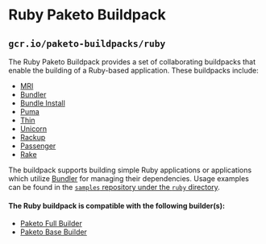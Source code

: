# Ruby Paketo Buildpack

## `gcr.io/paketo-buildpacks/ruby`

The Ruby Paketo Buildpack provides a set of collaborating buildpacks that
enable the building of a Ruby-based application. These buildpacks include:
- [MRI](https://github.com/paketo-community/mri)
- [Bundler](https://github.com/paketo-community/bundler)
- [Bundle Install](https://github.com/paketo-community/bundle-install)
- [Puma](https://github.com/paketo-community/puma/)
- [Thin](https://github.com/paketo-community/thin/)
- [Unicorn](https://github.com/paketo-community/unicorn/)
- [Rackup](https://github.com/paketo-community/rackup/)
- [Passenger](https://github.com/paketo-community/passenger/)
- [Rake](https://github.com/paketo-community/rake)

The buildpack supports building simple Ruby applications or applications which
utilize [Bundler](https://bundler.io/) for managing their dependencies. Usage
examples can be found in the
[`samples` repository under the `ruby` directory](https://github.com/paketo-buildpacks/samples/tree/main/ruby).

#### The Ruby buildpack is compatible with the following builder(s):
- [Paketo Full Builder](https://github.com/paketo-buildpacks/full-builder)
- [Paketo Base Builder](https://github.com/paketo-buildpacks/base-builder)
